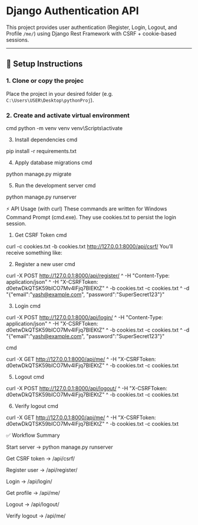 # Django Authentication API

This project provides user authentication (Register, Login, Logout, and Profile `/me/`) using Django Rest Framework with CSRF + cookie-based sessions.

---

## 🚀 Setup Instructions

### 1. Clone or copy the projec
Place the project in your desired folder (e.g. `C:\Users\USER\Desktop\pythonProj`).

### 2. Create and activate virtual environment
cmd
python -m venv venv
venv\Scripts\activate

3. Install dependencies
cmd

pip install -r requirements.txt

4. Apply database migrations
cmd

python manage.py migrate

5. Run the development server
cmd

python manage.py runserver



⚡ API Usage (with curl)
These commands are written for Windows Command Prompt (cmd.exe).
They use cookies.txt to persist the login session.

1. Get CSRF Token
cmd

curl -c cookies.txt -b cookies.txt http://127.0.0.1:8000/api/csrf/
You’ll receive something like:

2. Register a new user
cmd

curl -X POST http://127.0.0.1:8000/api/register/ ^
  -H "Content-Type: application/json" ^
  -H "X-CSRFToken: d0etwDkQTSK59blCO7Mv4lFjq7BIEKtZ" ^
  -b cookies.txt -c cookies.txt ^
  -d "{\"email\":\"yash@example.com\", \"password\":\"SuperSecret123\"}"

3. Login
cmd

curl -X POST http://127.0.0.1:8000/api/login/ ^
  -H "Content-Type: application/json" ^
  -H "X-CSRFToken: d0etwDkQTSK59blCO7Mv4lFjq7BIEKtZ" ^
  -b cookies.txt -c cookies.txt ^
  -d "{\"email\":\"yash@example.com\", \"password\":\"SuperSecret123\"}"

cmd

curl -X GET http://127.0.0.1:8000/api/me/ ^
  -H "X-CSRFToken: d0etwDkQTSK59blCO7Mv4lFjq7BIEKtZ" ^
  -b cookies.txt -c cookies.txt

5. Logout
cmd

curl -X POST http://127.0.0.1:8000/api/logout/ ^
  -H "X-CSRFToken: d0etwDkQTSK59blCO7Mv4lFjq7BIEKtZ" ^
  -b cookies.txt -c cookies.txt

6. Verify logout
cmd

curl -X GET http://127.0.0.1:8000/api/me/ ^
  -H "X-CSRFToken: d0etwDkQTSK59blCO7Mv4lFjq7BIEKtZ" ^
  -b cookies.txt -c cookies.txt

✅ Workflow Summary

Start server → python manage.py runserver

Get CSRF token → /api/csrf/

Register user → /api/register/

Login → /api/login/

Get profile → /api/me/

Logout → /api/logout/

Verify logout → /api/me/


